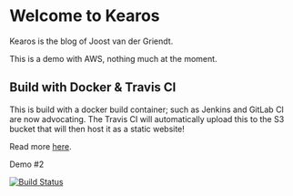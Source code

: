 # Welcome to Kearos
Kearos is the blog of Joost van der Griendt.

This is a demo with AWS, nothing much at the moment.

## Build with Docker & Travis CI
This is build with a docker build container; such as Jenkins and GitLab CI are now advocating.
The Travis CI will automatically upload this to the S3 bucket that will then host it as a static website!

Read more [here](kearos.html).

Demo #2

[![Build Status](https://travis-ci.org/joostvdg/kearos-blog.svg?branch=master)](https://travis-ci.org/joostvdg/kearos-blog)
